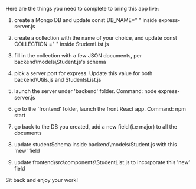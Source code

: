 Here are the things you need to complete to bring this app live:

1) create a Mongo DB and update const DB_NAME="   " inside express-server.js
2) create a collection with the name of your choice, and update const COLLECTION ="  " inside StudentList.js
3) fill in the collection with a few JSON documents, per backend\models\Student.js's schema
3) pick a server port for express. Update this value for both backend\Utils.js and StudentsList.js
4) launch the server under 'backend' folder. Command: node express-server.js
5) go to the 'frontend' folder, launch the front React app. Command: npm start

6) go back to the DB you created, add a new field (i.e major) to all the documents
7) update studentSchema inside backend\models\Student.js with this 'new' field
8) update frontend\src\components\StudentList.js to incorporate this 'new' field

Sit back and enjoy your work!
